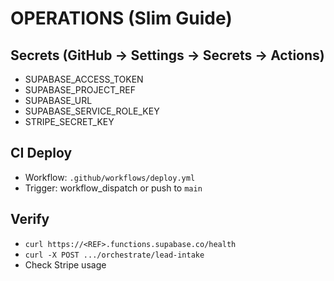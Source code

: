 # OPERATIONS (Slim Guide)

## Secrets (GitHub → Settings → Secrets → Actions)
- SUPABASE_ACCESS_TOKEN
- SUPABASE_PROJECT_REF
- SUPABASE_URL
- SUPABASE_SERVICE_ROLE_KEY
- STRIPE_SECRET_KEY

## CI Deploy
- Workflow: `.github/workflows/deploy.yml`
- Trigger: workflow_dispatch or push to `main`

## Verify
- `curl https://<REF>.functions.supabase.co/health`
- `curl -X POST .../orchestrate/lead-intake`
- Check Stripe usage
